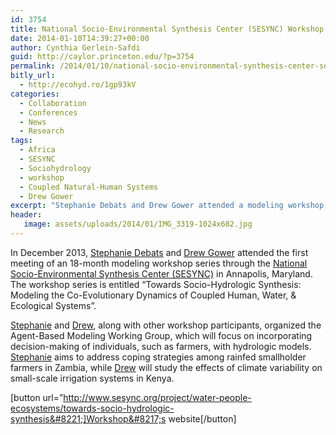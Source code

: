 ```yaml
---
id: 3754
title: National Socio-Environmental Synthesis Center (SESYNC) Workshop
date: 2014-01-10T14:39:27+00:00
author: Cynthia Gerlein-Safdi
guid: http://caylor.princeton.edu/?p=3754
permalink: /2014/01/10/national-socio-environmental-synthesis-center-sesync-workshop/
bitly_url:
  - http://ecohyd.ro/1gp93kV
categories:
  - Collaboration
  - Conferences
  - News
  - Research
tags:
  - Africa
  - SESYNC
  - Sociohydrology
  - workshop
  - Coupled Natural-Human Systems
  - Drew Gower
excerpt: "Stephanie Debats and Drew Gower attended a modeling workshop series through SESYNC in Annapolis, Maryland."
header:
   image: assets/uploads/2014/01/IMG_3319-1024x682.jpg
---
```


In December 2013, [Stephanie Debats](http://caylor.eri.ucsb.edu/portfolio-item/stephanie-debats-phd-student/) and [Drew Gower](http://caylor.eri.ucsb.edu/portfolio-item/drew-gower-phd-student/) attended the first meeting of an 18-month modeling workshop series through the [National Socio-Environmental Synthesis Center (SESYNC)](http://www.sesync.org/) in Annapolis, Maryland. <!--more--> The workshop series is entitled &#8220;Towards Socio-Hydrologic Synthesis: Modeling the Co-Evolutionary Dynamics of Coupled Human, Water, & Ecological Systems&#8221;.

<!--more-->

[Stephanie](http://caylor.eri.ucsb.edu/portfolio-item/stephanie-debats-phd-student/) and [Drew](http://caylor.eri.ucsb.edu/portfolio-item/drew-gower-phd-student/), along with other workshop participants, organized the Agent-Based Modeling Working Group, which will focus on incorporating decision-making of individuals, such as farmers, with hydrologic models. [Stephanie](http://caylor.eri.ucsb.edu/portfolio-item/stephanie-debats-phd-student/) aims to address coping strategies among rainfed smallholder farmers in Zambia, while [Drew](http://caylor.eri.ucsb.edu/portfolio-item/drew-gower-phd-student/) will study the effects of climate variability on small-scale irrigation systems in Kenya.

[button url=&#8221;http://www.sesync.org/project/water-people-ecosystems/towards-socio-hydrologic-synthesis&#8221;]Workshop&#8217;s website[/button]